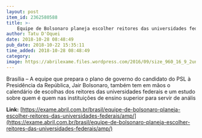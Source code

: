 ```yaml
---
layout: post
item_id: 2362580588
title: >-
    Equipe de Bolsonaro planeja escolher reitores das universidades federais
author: Tatu D'Oquei
date: 2018-10-28 08:48:49
pub_date: 2018-10-22 15:35:11
time_added: 2018-10-28 08:48:49
category: 
image: https://abrilexame.files.wordpress.com/2016/09/size_960_16_9_2universidade-de-saopaulo6003.jpg?quality=70&strip=info
---
```


Brasília – A equipe que prepara o plano de governo do candidato do PSL à Presidência da República, Jair Bolsonaro, também tem em mãos o calendário de escolhas dos reitores das universidades federais e um estudo sobre quem é quem nas instituições de ensino superior para servir de anális

**Link:** [https://exame.abril.com.br/brasil/equipe-de-bolsonaro-planeja-escolher-reitores-das-universidades-federais/amp/](https://exame.abril.com.br/brasil/equipe-de-bolsonaro-planeja-escolher-reitores-das-universidades-federais/amp/)

